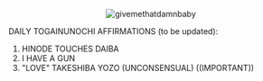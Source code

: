 <div align="center">

![givemethatdamnbaby](https://github.com/user-attachments/assets/ffcb6151-5f03-47cb-86fa-2c7b64fa0a65)

<div align="left">
DAILY TOGAINUNOCHI AFFIRMATIONS (to be updated):

  1. HINODE TOUCHES DAIBA
  2. I HAVE A GUN
  3. "LOVE" TAKESHIBA YOZO (UNCONSENSUAL) ((IMPORTANT))
